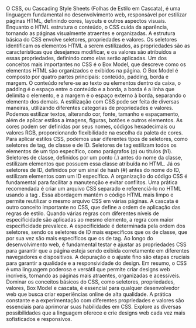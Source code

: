 O CSS, ou Cascading Style Sheets (Folhas de Estilo em Cascata), é uma linguagem fundamental no desenvolvimento web, responsável por estilizar páginas HTML, definindo cores, layouts e outros aspectos visuais. Enquanto o HTML estrutura o conteúdo, o CSS cuida da aparência, tornando as páginas visualmente atraentes e organizadas. A estrutura básica do CSS envolve seletores, propriedades e valores. Os seletores identificam os elementos HTML a serem estilizados, as propriedades são as características que desejamos modificar, e os valores são atribuídos a essas propriedades, definindo como elas serão aplicadas.
Um dos conceitos mais importantes no CSS é o Box Model, que descreve como os elementos HTML são organizados e exibidos na página. O Box Model é composto por quatro partes principais: conteúdo, padding, borda e margem. O conteúdo refere-se ao texto ou elementos dentro da caixa, o padding é o espaço entre o conteúdo e a borda, a borda é a linha que delimita o elemento, e a margem é o espaço externo à borda, separando o elemento dos demais.
A estilização com CSS pode ser feita de diversas maneiras, utilizando diferentes categorias de propriedades e valores. Podemos estilizar textos, alterando cor, fonte, tamanho e espaçamento, além de aplicar estilos a imagens, figuras, botões e outros elementos. As cores podem ser definidas por seus nomes, códigos hexadecimais ou valores RGB, proporcionando flexibilidade na escolha da paleta de cores.
Para aplicar estilos CSS, podemos usar diferentes tipos de seletores, como seletores de tag, de classe e de ID. Seletores de tag estilizam todos os elementos de um tipo específico, como parágrafos (p) ou títulos (h1). Seletores de classe, definidos por um ponto (.) antes do nome da classe, estilizam elementos que possuem essa classe atribuída no HTML. Já os seletores de ID, definidos por um sinal de hash (#) antes do nome do ID, estilizam elementos com um ID específico.
A organização do código CSS é fundamental para facilitar a manutenção e evitar conflitos. Uma prática recomendada é criar um arquivo CSS separado e referenciá-lo no HTML usando a tag <link>. Essa abordagem mantém o código HTML mais limpo e permite reutilizar o mesmo arquivo CSS em várias páginas.
A cascata é outro conceito importante no CSS, que define a ordem de aplicação das regras de estilo. Quando várias regras com diferentes níveis de especificidade são aplicadas ao mesmo elemento, a regra com maior especificidade prevalece. A especificidade é determinada pela ordem dos seletores, sendo os seletores de ID mais específicos que os de classe, que por sua vez são mais específicos que os de tag.
Ao longo do desenvolvimento web, é fundamental testar e ajustar as propriedades CSS para garantir que a página esteja sendo exibida corretamente em diferentes navegadores e dispositivos. A depuração e o ajuste fino são etapas cruciais para garantir a qualidade e a responsividade do design.
Em resumo, o CSS é uma linguagem poderosa e versátil que permite criar designs web incríveis, tornando as páginas mais atraentes, organizadas e acessíveis. Dominar os conceitos básicos do CSS, como seletores, propriedades, valores, Box Model e cascata, é essencial para qualquer desenvolvedor web que busca criar experiências online de alta qualidade.
A prática constante e a experimentação com diferentes propriedades e valores são essenciais para aprimorar suas habilidades em CSS. Explore as diversas possibilidades que a linguagem oferece e crie designs web cada vez mais sofisticados e responsivos.
